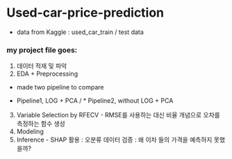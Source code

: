 # Used-car-price-prediction
- data from Kaggle : used_car_train / test data

### my project file goes:
1. 데이터 적재 및 파악 
2. EDA + Preprocessing
- made two pipeline to compare 
* Pipeline1, LOG + PCA / * Pipeline2, without LOG + PCA
3. Variable Selection by RFECV - RMSE를 사용하는 대신 비율 개념으로 오차를 측정하는 함수 생성
4. Modeling
5. Inference - SHAP 활용 : 오분류 데이터 검증 : 왜 이차 들의 가격을 예측하지 못했을까?


